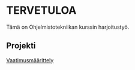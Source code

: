 # TERVETULOA

Tämä on Ohjelmistotekniikan kurssin harjoitustyö.

## Projekti

[Vaatimusmäärittely](dokumentaatio/vaatimusmäärittely.md)
